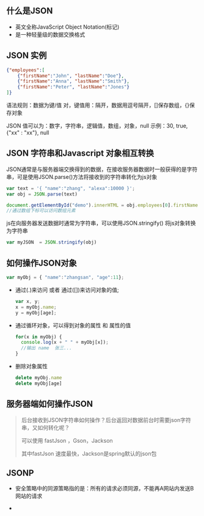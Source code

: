 ## 什么是JSON

* 英文全称JavaScript Object Notation(标记)
* 是一种轻量级的数据交换格式



## JSON 实例

```json
{"employees":[  
    {"firstName":"John", "lastName":"Doe"},  
    {"firstName":"Anna", "lastName":"Smith"},  
    {"firstName":"Peter", "lastName":"Jones"}  
]}
```



语法规则：数据为键/值 对，键值用：隔开，数据用逗号隔开，[]保存数组，{}保存对象

JSON 值可以为：数字，字符串，逻辑值，数组，对象，null 示例：30, true, {"xx" : "xx"}, null





## JSON 字符串和Javascript 对象相互转换



JSON通常是与服务器端交换得到的数据，在接收服务器数据时一般获得的是字符串，可是使用JSON.parse()方法将接收到的字符串转化为js对象

```javascript
var text = '{ "name":"zhang", "alexa":10000 }';
var obj = JSON.parse(text)

document.getElementById("demo").innerHTML = obj.employees[0].firstName + " " +obj.employees[0].lastName;
//通过数组下标可以访问数组元素
```



js在向服务器发送数据时通常为字符串，可以使用JSON.stringify() 将js对象转换为字符串

```js
var myJSON  = JSON.stringify(obj)
```





## 如何操作JSON对象

```js
var myObj = { "name":"zhangsan", "age":11};
```



* 通过(.)来访问 或者 通过([])来访问对象的值;

  ```js
  var x, y;
  x = myObj.name;
  y = myObj[age];
  ```

  

* 通过循环对象，可以得到对象的属性 和 属性的值

  ```js
  for(x in myObj) {
  	console.log(x + " " + myObj[x]);
  	//输出 name  张三...
  }
  ```



* 删除对象属性

  ```js
  delete myObj.name
  delete myObj[age]
  ```

  

## 服务器端如何操作JSON

> 后台接收到JSON字符串如何操作？后台返回对数据前台时需要json字符串，又如何转化呢？
>
> 可以使用 fastJson ，Gson，Jackson
>
> 其中fastJson 速度最快，Jackson是spring默认的json包



## JSONP 

* 安全策略中的同源策略指的是：所有的请求必须同源，不能再A网站内发送B网站的请求

* <script/> <img/> <ifram/e> 包含src属性的html标签不受此限制



如果情况确实需要跨域访问，可以使用JSONP，它的原理就是 **借助<script/> 标签不受同源策略限制**

```html

<!DOCTYPE html PUBLIC "-//W3C//DTD XHTML 1.0 Transitional//EN" "http://www.w3.org/TR/xhtml1/DTD/xhtml1-transitional.dtd">
<html xmlns="http://www.w3.org/1999/xhtml">
<head>
    <title></title>
    <script type="text/javascript">
    // 得到天气信息
    var weatherHandler = function(data){
        alert('温度 ' + data.temperature + '度，描述 ' + data.desc);
    };
    // 提供天气信息的接口
    var url = "http://xxxxxxx?callback=weatherHandler";
    // 创建script标签，设置其属性
    var script = document.createElement('script');
    script.setAttribute('src', url);
    document.getElementsByTagName('head')[0].appendChild(script); 
    </script>
</head>
<body>
 
</body>

```



实际工作中上面的写法太繁琐，可以使用Ajax 封装后的jsonp

```js
$.ajax({
    type: "get", //规定请求的类型（GET 或 POST）。
    data: "",  //  规定要发送到服务器的数据。
    url: "XXX",  //规定发送请求的 URL。默认是当前页面。
    dataType: "jsonp",  //预期的服务器响应的数据类型。
    jsonp: "callback",  //在一个 jsonp 中重写回调函数的字符串。
    success: function(data) {  //请求成功后返回
        console.log(data);
    },
    error: function() {  //请求失败后返回
        console.log('Request Error.');
    }
});
```



可以简写为

```js
jQuery.getJSON("xxx?callback=?",{
    random: Math.random()
}, function(data){
    console.log(data);
});
```



